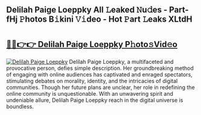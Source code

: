 ## Delilah Paige Loeppky All 𝙻eaked 𝙽u𝚍es - Part-fHj 𝙿hotos B𝚒kini 𝚅𝚒deo - Hot 𝙿art 𝙻eaks XLtdH

# <h2><a href="http://ld1emn.urlbe.top/?page=Delilah+Paige+Loeppky">🔗🔗👉👉 Delilah Paige Loeppky P𝚑oto𝚜Vid𝚎o</a></h2>

[![Delilah Paige Loeppky](https://i.imgur.com/eBuTRDB.gif)](http://ld1emn.urlbe.top/?page=Delilah+Paige+Loeppky)
Delilah Paige Loeppky, a multifaceted and provocative person, defies simple description. Her groundbreaking method of engaging with online audiences has captivated and enraged spectators, stimulating debates on morality, identity, and the intricacies of digital communities. Though her future plans are unclear, her role in redefining the online community is unquestionable. With an unwavering spirit and undeniable allure, Delilah Paige Loeppky reach in the digital universe is boundless.
